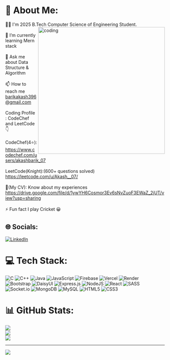 # 💫 About Me:
🚴‍♀️ I'm 2025 B.Tech Computer Science of Engineering Student.<br>
<img align="right" alt="coding" width="400" src="https://camo.githubusercontent.com/537e441ca0a4162a3e3c12e9735314d30077b02b90da67c1d851c6185e533d0e/68747470733a2f2f6d69726f2e6d656469756d2e636f6d2f76322f726573697a653a6669743a313335382f312a6752654c5236685a6a77794278486d664c4e314156772e676966" >
<br>🌱 I’m currently learning Mern stack<br><br>💬 Ask me about Data Structure & Algorithm<br><br>📫 How to reach me barikakash396@gmail.com<br><br>Coding Profile : CodeChef and LeetCode👇 <br><br> CodeChef(4⭐): https://www.codechef.com/users/akashbarik_07 <br><br> LeetCode(Knight):(600+ questions solved) https://leetcode.com/u/Akash__07/ <br><br>📄(My CV): Know about my experiences https://drive.google.com/file/d/1ywYH6Cosmor3Ev6sNvZuoF3EWaZ_2jUT/view?usp=sharing<br><br>⚡ Fun fact I play Cricket 😀



## 🌐 Socials:
[![LinkedIn](https://img.shields.io/badge/LinkedIn-%230077B5.svg?logo=linkedin&logoColor=white)](https://www.linkedin.com/in/akash-barik-5bba36232/)

# 💻 Tech Stack:
![C](https://img.shields.io/badge/c-%2300599C.svg?style=for-the-badge&logo=c&logoColor=white) ![C++](https://img.shields.io/badge/c++-%2300599C.svg?style=for-the-badge&logo=c%2B%2B&logoColor=white) ![Java](https://img.shields.io/badge/java-%23ED8B00.svg?style=for-the-badge&logo=openjdk&logoColor=white) ![JavaScript](https://img.shields.io/badge/javascript-%23323330.svg?style=for-the-badge&logo=javascript&logoColor=%23F7DF1E) ![Firebase](https://img.shields.io/badge/firebase-%23039BE5.svg?style=for-the-badge&logo=firebase) ![Vercel](https://img.shields.io/badge/vercel-%23000000.svg?style=for-the-badge&logo=vercel&logoColor=white) ![Render](https://img.shields.io/badge/Render-%46E3B7.svg?style=for-the-badge&logo=render&logoColor=white) ![Bootstrap](https://img.shields.io/badge/bootstrap-%238511FA.svg?style=for-the-badge&logo=bootstrap&logoColor=white) ![DaisyUI](https://img.shields.io/badge/daisyui-5A0EF8?style=for-the-badge&logo=daisyui&logoColor=white) ![Express.js](https://img.shields.io/badge/express.js-%23404d59.svg?style=for-the-badge&logo=express&logoColor=%2361DAFB) ![NodeJS](https://img.shields.io/badge/node.js-6DA55F?style=for-the-badge&logo=node.js&logoColor=white) ![React](https://img.shields.io/badge/react-%2320232a.svg?style=for-the-badge&logo=react&logoColor=%2361DAFB) ![SASS](https://img.shields.io/badge/SASS-hotpink.svg?style=for-the-badge&logo=SASS&logoColor=white) ![Socket.io](https://img.shields.io/badge/Socket.io-black?style=for-the-badge&logo=socket.io&badgeColor=010101) ![MongoDB](https://img.shields.io/badge/MongoDB-%234ea94b.svg?style=for-the-badge&logo=mongodb&logoColor=white) ![MySQL](https://img.shields.io/badge/mysql-4479A1.svg?style=for-the-badge&logo=mysql&logoColor=white) ![HTML5](https://img.shields.io/badge/html5-%23E34F26.svg?style=for-the-badge&logo=html5&logoColor=white) ![CSS3](https://img.shields.io/badge/css3-%231572B6.svg?style=for-the-badge&logo=css3&logoColor=white)
# 📊 GitHub Stats:
![](https://github-readme-stats.vercel.app/api?username=AkashBarik07&theme=radical&hide_border=false&include_all_commits=false&count_private=false)<br/>
![](https://github-readme-streak-stats.herokuapp.com/?user=AkashBarik07&theme=radical&hide_border=false)<br/>
![](https://github-readme-stats.vercel.app/api/top-langs/?username=AkashBarik07&theme=radical&hide_border=false&include_all_commits=false&count_private=false&layout=compact)

---
[![](https://visitcount.itsvg.in/api?id=AkashBarik07&icon=0&color=0)](https://visitcount.itsvg.in)

<!-- Proudly created with GPRM ( https://gprm.itsvg.in ) -->
